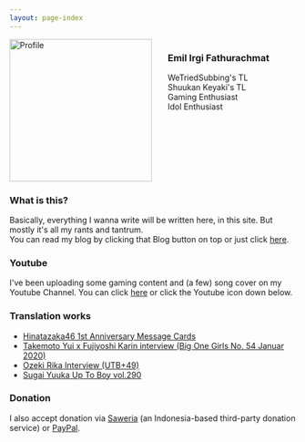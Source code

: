 ```yaml
---
layout: page-index
---
```




<img src="{{ site.baseurl }}/images/profile.jpg" alt="Profile" style="height: 250px; float: left; margin-right: 2em;"/>

<div style="float: left">

<h3>Emil Irgi Fathurachmat</h3>
<p>WeTriedSubbing's TL<br>
Shuukan Keyaki's TL<br>
Gaming Enthusiast<br>
Idol Enthusiast</p>
</div>

<div style="clear: both"></div>

### What is this?
Basically, everything I wanna write will be written here, in this site. But mostly it's all my rants and tantrum.  
You can read my blog by clicking that Blog button on top or just click <a href="/blog">here</a>.   

### Youtube
I've been uploading some gaming content and (a few) song cover on my Youtube Channel. You can click <a href="https://www.youtube.com/channel/UC3klpZapLJvHE-0Qz-X5YtA">here</a> or click the Youtube icon down below.

### Translation works
* <a href="/MessageCard">Hinatazaka46 1st Anniversary Message Cards</a>   
* <a href="https://wetriedsubbing.blogspot.com/2019/12/takemoto-yui-x-fujiyoshi-karin.html">Takemoto Yui x Fujiyoshi Karin interview (Big One Girls No. 54 Januar 2020)</a>   
* <a href="https://wetriedsubbing.blogspot.com/2019/12/ozeki-rika-interview-utb49.html">Ozeki Rika Interview (UTB+49)</a>   
* <a href="https://wetriedsubbing.blogspot.com/2020/05/sugai-yuuka-up-to-boy-vol-290.html">Sugai Yuuka Up To Boy vol.290</a>   

### Donation
I also accept donation via <a href="https://saweria.co/subject18">Saweria</a> (an Indonesia-based third-party donation service) or <a href="https://paypal.me/emilirgi">PayPal</a>.

